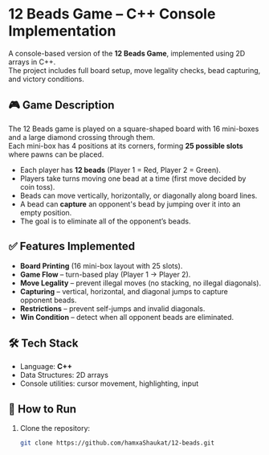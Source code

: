 # 12 Beads Game – C++ Console Implementation

A console-based version of the **12 Beads Game**, implemented using 2D arrays in C++.  
The project includes full board setup, move legality checks, bead capturing, and victory conditions.

## 🎮 Game Description
The 12 Beads game is played on a square-shaped board with 16 mini-boxes and a large diamond crossing through them.  
Each mini-box has 4 positions at its corners, forming **25 possible slots** where pawns can be placed.

- Each player has **12 beads** (Player 1 = Red, Player 2 = Green).  
- Players take turns moving one bead at a time (first move decided by coin toss).  
- Beads can move vertically, horizontally, or diagonally along board lines.  
- A bead can **capture** an opponent's bead by jumping over it into an empty position.  
- The goal is to eliminate all of the opponent’s beads.

## ✅ Features Implemented
- **Board Printing** (16 mini-box layout with 25 slots).  
- **Game Flow** – turn-based play (Player 1 → Player 2).  
- **Move Legality** – prevent illegal moves (no stacking, no illegal diagonals).  
- **Capturing** – vertical, horizontal, and diagonal jumps to capture opponent beads.  
- **Restrictions** – prevent self-jumps and invalid diagonals.  
- **Win Condition** – detect when all opponent beads are eliminated.

## 🛠️ Tech Stack
- Language: **C++**
- Data Structures: 2D arrays
- Console utilities: cursor movement, highlighting, input

## 🚀 How to Run
1. Clone the repository:
   ```bash
   git clone https://github.com/hamxaShaukat/12-beads.git
